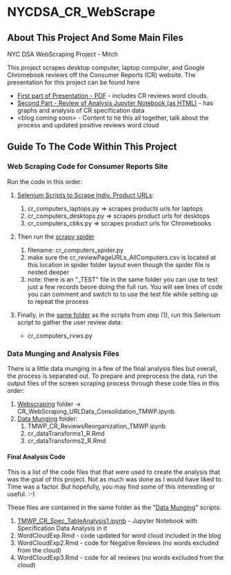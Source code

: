 # NYCDSA_CR_WebScrape

## About This Project And Some Main Files

NYC DSA WebScraping Project - Mitch

This project scrapes desktop computer, laptop computer, and Google Chromebook reviews off the Consumer Reports (CR) website.  The presentation for this project can be found here

- [First part of Presentation - PDF](https://github.com/TheMitchWorksPro/NYCDSA_CR_WebScrape/blob/master/Adventures%20in%20Data%20Munging.pdf) - includes CR reviews word clouds.
- [Second Part - Review of Analysis Jupyter Notebook (as HTML)](http://htmlpreview.github.io/?https://github.com/TheMitchWorksPro/NYCDSA_CR_WebScrape/blob/master/TMWP_CR_Spec_TableAnalysis1.html) - has graphs and analysis of CR specification data
- \<blog coming soon\> - Content to tie this all together, talk about the process and updated positive reviews word cloud

## Guide To The Code Within This Project
### Web Scraping Code for Consumer Reports Site

Run the code in this order:

1. [Selenium Scripts to Scrape Indiv. Product URLs](https://github.com/TheMitchWorksPro/NYCDSA_CR_WebScrape/tree/master/WebScraping/):
   1. cr_computers_laptops.py  => scrapes products urls for laptops
   2. cr_computers_desktops.py => scrapes product urls for desktops
   3. cr_computers_cbks.py     => scrapes product urls for Chromebooks
  
2. Then run the [scrapy spider](https://github.com/TheMitchWorksPro/NYCDSA_CR_WebScrape/tree/master/WebScraping/cr_computers/cr_computers/spiders) 
   1. filename:  cr_computers_spider.py
   2. make sure the cr_reviewPageURLs_AllComputers.csv is located at this location in spider folder layout even though the spider file is nested deeper
   3. note: there is an "_TEST" file in the same folder you can use to test just a few records beore doing the full run.  You will see lines of code you can comment and switch to to use the test file while setting up to repeat the process
   
3. Finally, in the [same folder](https://github.com/TheMitchWorksPro/NYCDSA_CR_WebScrape/tree/master/WebScraping/) as the scripts from step (1), run this Selenium script to gather the user review data:
   - cr_computers_rvws.py

### Data Munging and Analysis Files

There is a little data munging in a few of the final analysis files but overall, the process is separated out.  To prepare
and preprocess the data, run the output files of the screen scraping process through these code files in this order:

1. [Webscraping](https://github.com/TheMitchWorksPro/NYCDSA_CR_WebScrape) folder -> CR_WebScraping_URLData_Consolidation_TMWP.ipynb
2. [Data Munging](https://github.com/TheMitchWorksPro/NYCDSA_CR_WebScrape/tree/master/Data_Munging) folder:
   1. TMWP_CR_ReviewsReorganization_TMWP.ipynb
   2. cr_dataTransforms1_R.Rmd
   3. cr_dataTransforms2_R.Rmd

#### Final Analysis Code

This is a list of the code files that that were used to create the analysis that was the goal of this project.  Not as much was done as I would have liked to.  Time was a factor.  But hopefully, you may find some of this interesting or useful.  :-)

These files are contained in the same folder as the "[Data Munging](https://github.com/TheMitchWorksPro/NYCDSA_CR_WebScrape/tree/master/Data_Munging)" scripts:

1. [TMWP_CR_Spec_TableAnalysis1.ipynb](https://github.com/TheMitchWorksPro/NYCDSA_CR_WebScrape/blob/master/Data_Munging/TMWP_CR_Spec_TableAnalysis1.ipynb) - Jupyter Notebook with Specification Data Analysis in it
2. WordCloudExp.Rmd - code updated for word cloud included in the blog
3. WordCloudExp2.Rmd - code for Negative Reviews (no words excluded from the cloud)
4. WordCloudExp3.Rmd - code for all reviews (no words excluded from the cloud)


